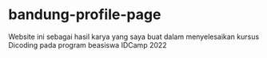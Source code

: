 # bandung-profile-page
Website ini sebagai hasil karya yang saya buat dalam menyelesaikan kursus Dicoding pada program beasiswa IDCamp 2022
